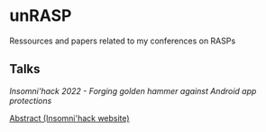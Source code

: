# unRASP

Ressources and papers related to my conferences on RASPs

## Talks

*Insomni'hack 2022 - Forging golden hammer against Android app protections*

[Abstract (Insomni'hack website)](https://insomnihack.ch/talks-2022/#MUX7KC)
